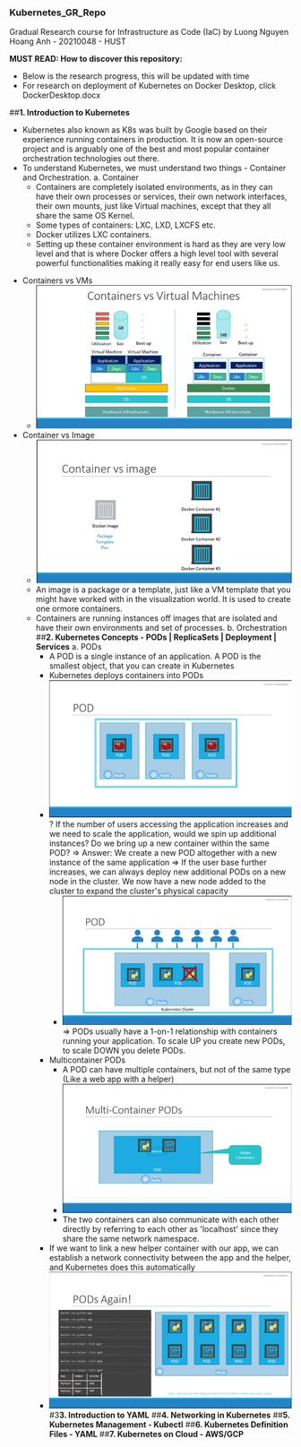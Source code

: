 ### Kubernetes_GR_Repo
Gradual Research course for Infrastructure as Code (IaC) by Luong Nguyen Hoang Anh - 20210048 - HUST 

**MUST READ: How to discover this repository:**
- Below is the research progress, this will be updated with time
- For research on deployment of Kubernetes on Docker Desktop, click DockerDesktop.docx

##**1. Introduction to Kubernetes**
- Kubernetes also known as K8s was built by Google based on their experience running containers in production. It is now an open-source project and is arguably one of the best and most popular container orchestration technologies out there.
- To understand Kubernetes, we must understand two things - Container and Orchestration.
  a. Container
  - Containers are completely isolated environments, as in they can have their own processes or services, their own network interfaces, their own mounts, just like Virtual machines, except that they all share the same OS Kernel.
  - Some types of containers: LXC, LXD, LXCFS etc.
  - Docker utilizes LXC containers.
  - Setting up these container environment is hard as they are very low level and that is where Docker offers a high level tool with several powerful functionalities making it really easy for end users like us.
* Containers vs VMs
  - ![alt text](https://github.com/PluckySquirrel/Kubernetes_GR_Repo/blob/master/Images/Picture1.png?raw=true)
* Container vs Image <image>
  - ![alt text](https://github.com/PluckySquirrel/Kubernetes_GR_Repo/blob/master/Images/Picture2.png?raw=true)
  - An image is a package or a template, just like a VM template that you might have worked with in the visualization world. It is used to create one ormore containers.
  - Containers are running instances off images that are isolated and have their own environments and set of processes.
  b. Orchestration
##**2. Kubernetes Concepts - PODs | ReplicaSets | Deployment | Services**
  a. PODs
    - A POD is a single instance of an application. A POD is the smallest object, that you can create in Kubernetes
    - Kubernetes deploys containers into PODs <image>
    - ![alt text](https://github.com/PluckySquirrel/Kubernetes_GR_Repo/blob/master/Images/Picture3.png?raw=true)
    ? If the number of users accessing the application increases and we need to scale the application, would we spin up additional instances? Do we bring up a new container within the same POD? => Answer: We create a new POD altogether with a new instance of the same application
    => If the user base further increases, we can always deploy new additional PODs on a new node in the cluster. We now have a new node added to the cluster to expand the cluster's physical capacity
      - ![alt text](https://github.com/PluckySquirrel/Kubernetes_GR_Repo/blob/master/Images/Picture4.png?raw=true)
    => PODs usually have a 1-on-1 relationship with containers running your application. To scale UP you create new PODs, to scale DOWN you delete PODs.
    - Multicontainer PODs
      + A POD can have multiple containers, but not of the same type (Like a web app with a helper) <image>
      - ![alt text](https://github.com/PluckySquirrel/Kubernetes_GR_Repo/blob/master/Images/Picture5.png?raw=true)
      + The two containers can also communicate with each other directly by referring to each other as 'localhost' since they share the same network namespace.
    - If we want to link a new helper container with our app, we can establish a network connectivity between the app and the helper, and Kubernetes does this automatically <image>
    - ![alt text](https://github.com/PluckySquirrel/Kubernetes_GR_Repo/blob/master/Images/Picture6.png?raw=true)
#3**3. Introduction to YAML**
##**4. Networking in Kubernetes**
##**5. Kubernetes Management - Kubectl**
##**6. Kubernetes Definition Files - YAML**
##**7. Kubernetes on Cloud - AWS/GCP**
